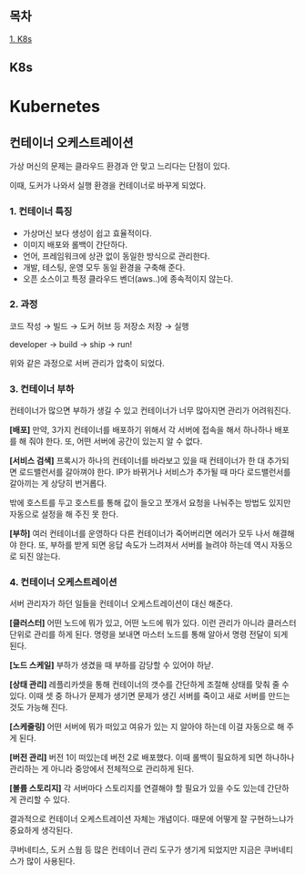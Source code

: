 ## 목차
[1. K8s](#k8s)   

## K8s
# Kubernetes

## 컨테이너 오케스트레이션

가상 머신의 문제는 클라우드 환경과 안 맞고 느리다는 단점이 있다.

이때, 도커가 나와서 실행 환경을 컨테이너로 바꾸게 되었다.

### 1. 컨테이너 특징

- 가상머신 보다 생성이 쉽고 효율적이다.
- 이미지 배포와 롤백이 간단하다.
- 언어, 프레임워크에 상관 없이 동일한 방식으로 관리한다.
- 개발, 테스팅, 운영 모두 동일 환경을 구축해 준다.
- 오픈 소스이고 특정 클라우드 벤더(aws..)에 종속적이지 않는다.

### 2. 과정

코드 작성 → 빌드 → 도커 허브 등 저장소 저장 → 실행

developer → build → ship → run!

위와 같은 과정으로 서버 관리가 압축이 되었다.

### 3. 컨테이너 부하

컨테이너가 많으면 부하가 생길 수 있고 컨테이너가 너무 많아지면 관리가 어려워진다.

**[배포]**
만약, 3가지 컨테이너를 배포하기 위해서 각 서버에 접속을 해서 하나하나 배포를 해 줘야 한다. 또, 어떤 서버에 공간이 있는지 알 수 없다.

**[서비스 검색]**
프록시가 하나의 컨테이너를 바라보고 있을 때 컨테이너가 한 대 추가되면 로드밸런서를 갈아껴야 한다. IP가 바뀌거나 서비스가 추가될 때 마다 로드밸런서를 갈아끼는 게 상당히 번거롭다.

밖에 호스트를 두고 호스트를 통해 값이 들오고 쪼개서 요청을 나눠주는 방법도 있지만 자동으로 설정을 해 주진 못 한다.

**[부하]**
여러 컨테이너를 운영하다 다른 컨테이너가 죽어버리면 에러가 모두 나서 해결해야 한다. 또, 부하를 받게 되면 응답 속도가 느려져서 서버를 늘려야 하는데 역시 자동으로 되진 않는다.

### 4. 컨테이너 오케스트레이션

서버 관리자가 하던 일들을 컨테이너 오케스트레이션이 대신 해준다.

**[클러스터]**
어떤 노드에 뭐가 있고, 어떤 노드에 뭐가 있다. 이런 관리가 아니라 클러스터 단위로 관리를 하게 된다. 명령을 보내면 마스터 노드를 통해 알아서 명령 전달이 되게 된다.

**[노드 스케일]**
부하가 생겼을 때 부하를 감당할 수 있어야 하낟.

**[상태 관리]**
레플리카셋을 통해 컨테이너의 갯수를 간단하게 조절해 상태를 맞춰 줄 수 있다. 이때 셋 중 하나가 문제가 생기면 문제가 생긴 서버를 죽이고 새로 서버를 만드는 것도 가능해 진다.

**[스케줄링]**
어떤 서버에 뭐가 떠있고 여유가 있는 지 알아야 하는데 이걸 자동으로 해 주게 된다.

**[버전 관리]**
버전 1이 떠있는데 버전 2로 배포했다. 이때 롤백이 필요하게 되면 하나하나 관리하는 게 아니라 중앙에서 전체적으로 관리하게 된다.

**[볼륨 스토리지]**
각 서버마다 스토리지를 연결해야 할 필요가 있을 수도 있는데 간단하게 관리할 수 있다.

결과적으로 컨테이너 오케스트레이션 자체는 개념이다. 때문에 어떻게 잘 구현하느냐가 중요하게 생각된다.

쿠버네티스, 도커 스웜 등 많은 컨테이너 관리 도구가 생기게 되었지만 지금은 쿠버네티스가 많이 사용된다.